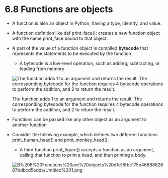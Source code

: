 # 6.8 Functions are objects

- A function is also an object in Python, having a type, identity, and value.
- A function definition like def print_face(): creates a new function object with the name print_face bound to that object.
- A part of the value of a function object is compiled **bytecode** that represents the statements to be executed by the function
    - A bytecode is a low-level operation, such as adding, subtracting, or loading from memory
    
    ![The function adds 1 to an argument and returns the result. The corresponding bytecode for the function requires 4 bytecode operations to perform the addition, and 2 to return the result.](6%208%20Functions%20are%20objects%20d1e18fbc175e4688862687bdbcd5edda/Untitled.png)
    
    The function adds 1 to an argument and returns the result. The corresponding bytecode for the function requires 4 bytecode operations to perform the addition, and 2 to return the result.
    
- Functions can be passed like any other object as an argument to another function
- Consider the following example, which defines two different functions print_human_head() and print_monkey_head().
    - A third function print_figure() accepts a function as an argument, calling that function to print a head, and then printing a body.
    
    ![6%208%20Functions%20are%20objects%20d1e18fbc175e4688862687bdbcd5edda/Untitled%201.png](6%208%20Functions%20are%20objects%20d1e18fbc175e4688862687bdbcd5edda/Untitled%201.png)